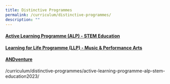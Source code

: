 ```yaml
---
title: Distinctive Programmes
permalink: /curriculum/distinctive-programmes/
description: ""
---
```

#### <a href="/curriculum/distinctive-programmes/active-learning-programme-alp-stem-education2023"><strong>Active Learning Programme (ALP) - STEM Education</strong></a> 
#### <a href="/curriculum/distinctive-programmes/learning-for-life-programme-llp-music-n-performance-arts"><strong>Learning for Life Programme (LLP) - Music &amp; Performance Arts</strong></a> 
####  <a href="/curriculum/distinctive-programmes/andventure/overview-of-andventure"><strong>ANDventure</strong></a>

/curriculum/distinctive-programmes/active-learning-programme-alp-stem-education2023/